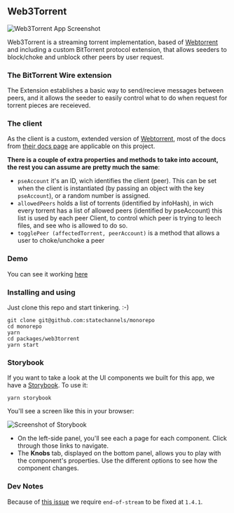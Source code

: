 ## Web3Torrent

![Web3Torrent App Screenshot](https://user-images.githubusercontent.com/118913/68315088-05c34880-0096-11ea-94ab-bc86337f15d2.png)

Web3Torrent is a streaming torrent implementation, based of [Webtorrent](https://github.com/webtorrent/webtorrent) and including a custom BitTorrent protocol extension, that allows seeders to block/choke and unblock other peers by user request.

### The BitTorrent Wire extension
The Extension establishes a basic way to send/recieve messages between peers, and it allows the seeder to easily control what to do when request for torrent pieces are receieved.

### The client
As the client is a custom, extended version of [Webtorrent](https://github.com/webtorrent/webtorrent), most of the docs from [their docs page](https://webtorrent.io/docs) are applicable on this project.

**There is a couple of extra properties and methods to take into account, the rest you can assume are pretty much the same**:

* `pseAccount` it's an ID, wich identifies the client (peer). This can be set when the client is instantiated (by passing an object with the key `pseAccount`), or a random number is assigned.
* `allowedPeers` holds a list of torrents (identified by infoHash), in wich every torrent has a list of allowed peers (identified by pseAccount)
  this list is used by each peer Client, to control which peer is trying to leech files, and see who is allowed to do so.
* `togglePeer (affectedTorrent, peerAccount)` is a method that allows a user to choke/unchoke a peer

### Demo

You can see it working [here](https://sc-web3torrent.netlify.com/)

### Installing and using

Just clone this repo and start tinkering. :-)

```shell
git clone git@github.com:statechannels/monorepo
cd monorepo
yarn
cd packages/web3torrent
yarn start
```

### Storybook

If you want to take a look at the UI components we built for this app, we have a [Storybook](https://storybook.js.org). To use it:

```shell
yarn storybook
```

You'll see a screen like this in your browser:

![Screenshot of Storybook](https://user-images.githubusercontent.com/118913/68314770-7e75d500-0095-11ea-9f5a-b571e7a0654b.png)

- On the left-side panel, you'll see each a page for each component. Click through those links to navigate.
- The **Knobs** tab, displayed on the bottom panel, allows you to play with the component's properties. Use the different options to see how the component changes.

### Dev Notes

Because of [this issue](https://github.com/webtorrent/webtorrent/issues/1757) we require `end-of-stream` to be fixed at `1.4.1`.